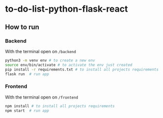 # to-do-list-python-flask-react

## How to run

### Backend

With the terminal open on `/backend`

```bash
python3 -m venv env # to create a new env
source env/bin/activate # to activate the env just created
pip install -r requirements.txt # to install all projects requirements
flask run  # run app
```

### Frontend

With the terminal open on `/frontend`

```bash
npm install # to install all projects requirements
npm start  # run app
```
